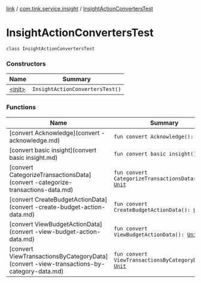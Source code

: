 [link](../../index.md) / [com.tink.service.insight](../index.md) / [InsightActionConvertersTest](./index.md)

# InsightActionConvertersTest

`class InsightActionConvertersTest`

### Constructors

| Name | Summary |
|---|---|
| [&lt;init&gt;](-init-.md) | `InsightActionConvertersTest()` |

### Functions

| Name | Summary |
|---|---|
| [convert Acknowledge](convert -acknowledge.md) | `fun convert Acknowledge(): `[`Unit`](https://kotlinlang.org/api/latest/jvm/stdlib/kotlin/-unit/index.html) |
| [convert basic insight](convert basic insight.md) | `fun convert basic insight(): `[`Unit`](https://kotlinlang.org/api/latest/jvm/stdlib/kotlin/-unit/index.html) |
| [convert CategorizeTransactionsData](convert -categorize-transactions-data.md) | `fun convert CategorizeTransactionsData(): `[`Unit`](https://kotlinlang.org/api/latest/jvm/stdlib/kotlin/-unit/index.html) |
| [convert CreateBudgetActionData](convert -create-budget-action-data.md) | `fun convert CreateBudgetActionData(): `[`Unit`](https://kotlinlang.org/api/latest/jvm/stdlib/kotlin/-unit/index.html) |
| [convert ViewBudgetActionData](convert -view-budget-action-data.md) | `fun convert ViewBudgetActionData(): `[`Unit`](https://kotlinlang.org/api/latest/jvm/stdlib/kotlin/-unit/index.html) |
| [convert ViewTransactionsByCategoryData](convert -view-transactions-by-category-data.md) | `fun convert ViewTransactionsByCategoryData(): `[`Unit`](https://kotlinlang.org/api/latest/jvm/stdlib/kotlin/-unit/index.html) |
